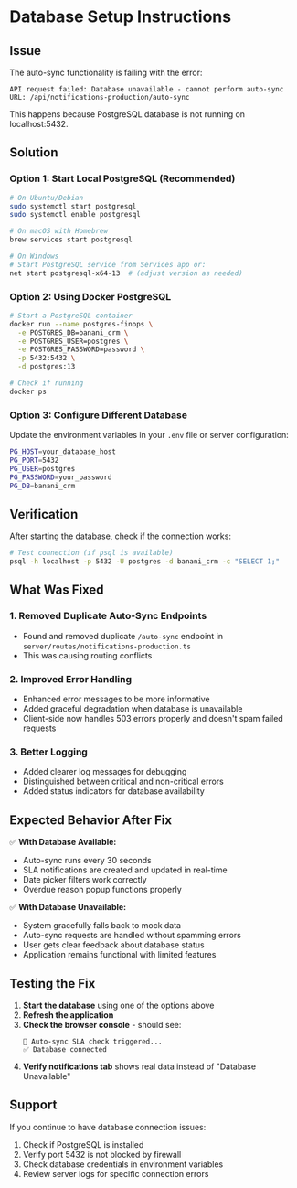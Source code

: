 # Database Setup Instructions

## Issue

The auto-sync functionality is failing with the error:

```
API request failed: Database unavailable - cannot perform auto-sync URL: /api/notifications-production/auto-sync
```

This happens because PostgreSQL database is not running on localhost:5432.

## Solution

### Option 1: Start Local PostgreSQL (Recommended)

```bash
# On Ubuntu/Debian
sudo systemctl start postgresql
sudo systemctl enable postgresql

# On macOS with Homebrew
brew services start postgresql

# On Windows
# Start PostgreSQL service from Services app or:
net start postgresql-x64-13  # (adjust version as needed)
```

### Option 2: Using Docker PostgreSQL

```bash
# Start a PostgreSQL container
docker run --name postgres-finops \
  -e POSTGRES_DB=banani_crm \
  -e POSTGRES_USER=postgres \
  -e POSTGRES_PASSWORD=password \
  -p 5432:5432 \
  -d postgres:13

# Check if running
docker ps
```

### Option 3: Configure Different Database

Update the environment variables in your `.env` file or server configuration:

```bash
PG_HOST=your_database_host
PG_PORT=5432
PG_USER=postgres
PG_PASSWORD=your_password
PG_DB=banani_crm
```

## Verification

After starting the database, check if the connection works:

```bash
# Test connection (if psql is available)
psql -h localhost -p 5432 -U postgres -d banani_crm -c "SELECT 1;"
```

## What Was Fixed

### 1. Removed Duplicate Auto-Sync Endpoints

- Found and removed duplicate `/auto-sync` endpoint in `server/routes/notifications-production.ts`
- This was causing routing conflicts

### 2. Improved Error Handling

- Enhanced error messages to be more informative
- Added graceful degradation when database is unavailable
- Client-side now handles 503 errors properly and doesn't spam failed requests

### 3. Better Logging

- Added clearer log messages for debugging
- Distinguished between critical and non-critical errors
- Added status indicators for database availability

## Expected Behavior After Fix

✅ **With Database Available:**

- Auto-sync runs every 30 seconds
- SLA notifications are created and updated in real-time
- Date picker filters work correctly
- Overdue reason popup functions properly

✅ **With Database Unavailable:**

- System gracefully falls back to mock data
- Auto-sync requests are handled without spamming errors
- User gets clear feedback about database status
- Application remains functional with limited features

## Testing the Fix

1. **Start the database** using one of the options above
2. **Refresh the application**
3. **Check the browser console** - should see:
   ```
   🔄 Auto-sync SLA check triggered...
   ✅ Database connected
   ```
4. **Verify notifications tab** shows real data instead of "Database Unavailable"

## Support

If you continue to have database connection issues:

1. Check if PostgreSQL is installed
2. Verify port 5432 is not blocked by firewall
3. Check database credentials in environment variables
4. Review server logs for specific connection errors
